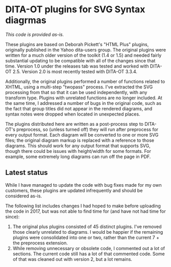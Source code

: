 # DITA-OT plugins for SVG Syntax diagrmas

_This code is provided as-is._ 

These plugins are based on Deborah Pickett's "HTML Plus" plugins, originally
published in the Yahoo dita-users group. The original plugins were written 
for a much older version of the toolkit (1.4 or 1.5) and needed fairly
substantial updating to be compatible with all of the changes since that time.
Version 1.0 under the releases tab was tested and worked with DITA-OT 2.5.
Version 2.0 is most recently tested with DITA-OT 3.3.4.

Additionally, the original plugins performed a number of functions related
to XHTML, using a multi-step "twopass" process. I've extracted the SVG processing
from that so that it can be used independently, with any transform type.
Plugins with unrelated functions are no longer included.
At the same time, I addressed a number of bugs in the original code, such as
the fact that group titles did not appear in the rendered diagrams, and
syntax notes were dropped when located in unexpected places.

The plugins distributed here are written as a post-process step to DITA-OT's
preprocess, so (unless turned off) they will run after preprocess for every
output format. Each diagram will be converted to one or more SVG files; the original
diagram markup is replaced with a reference to those diagrams. This should
work for any output format that supports SVG, though there could be issues
with height/width for some formats. For example, some extremely long 
diagrams can run off the page in PDF.

## Latest status

While I have managed to update the code with bug fixes made for my own customers,
these plugins are updated infrequently and should be considered as-is.

The following list includes changes I had hoped to make before uploading the
code in 2017, but was not able to find time for (and have not had time for
since):

1. The original plus plugins consisted of 45 distinct plugins. I've removed
those clearly unrelated to diagrams. I would be happier if the remaining
plugins were consolidated into one or two, rather than
the current 7 + the preprocess extension.
1. While removing unnecessary or obsolete code, I commented out a lot of sections.
The current code still has a lot of that commented code. Some of that was
cleaned out with version 2, but a lot remains.